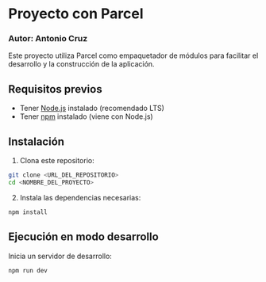 # Proyecto con Parcel

### Autor: Antonio Cruz

Este proyecto utiliza Parcel como empaquetador de módulos para facilitar el desarrollo y la construcción de la aplicación.

## Requisitos previos
- Tener [Node.js](https://nodejs.org) instalado (recomendado LTS)
- Tener [npm](https://www.npmjs.com/) instalado (viene con Node.js)

## Instalación
1. Clona este repositorio:
```bash
git clone <URL_DEL_REPOSITORIO>
cd <NOMBRE_DEL_PROYECTO>
```

2. Instala las dependencias necesarias:
```bash
npm install
```

## Ejecución en modo desarrollo
Inicia un servidor de desarrollo:
```bash
npm run dev
```


